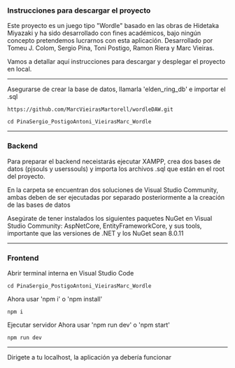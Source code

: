 ### Instrucciones para descargar el proyecto

Este proyecto es un juego tipo "Wordle" basado en las obras de Hidetaka Miyazaki y ha sido desarrollado con fines académicos, bajo ningún concepto pretendemos lucrarnos con esta aplicación.
Desarrollado por Tomeu J. Colom, Sergio Pina, Toni Postigo, Ramon Riera y Marc Vieiras.

Vamos a detallar aquí instrucciones para descargar y desplegar el proyecto en local.

-----------------------------------------------------------------------------------------

Asegurarse de crear la base de datos, llamarla 'elden_ring_db' e importar el .sql

```
https://github.com/MarcVieirasMartorell/wordleDAW.git

cd PinaSergio_PostigoAntoni_VieirasMarc_Wordle
```

-----------------------------------------------------------------------------------------

### Backend

Para preparar el backend neceistarás ejecutar XAMPP, crea dos bases de datos (pjsouls y userssouls) y importa los archivos .sql que están en el root del proyecto.

En la carpeta se encuentran dos soluciones de Visual Studio Community, ambas deben de ser ejecutadas por separado posteriormente a la creación de las bases de datos

Asegúrate de tener instalados los siguientes paquetes NuGet en Visual Studio Community: AspNetCore, EntityFrameworkCore, y sus tools, importante que las versiones de .NET y los NuGet sean 8.0.11

-------------------------------------------------------------------------------------

### Frontend

Abrir terminal interna en Visual Studio Code 

```
cd PinaSergio_PostigoAntoni_VieirasMarc_Wordle
```
Ahora usar 'npm i' o 'npm install'

```
npm i
```
Ejecutar servidor
Ahora usar 'npm run dev' o 'npm start'

```
npm run dev
```
-------------------------------------------------------------------------------------

Dirigete a tu localhost, la aplicación ya debería funcionar
